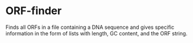 # ORF-finder
Finds all ORFs in a file containing a DNA sequence and gives specific information in the form of lists with length, GC content, and the ORF string.
